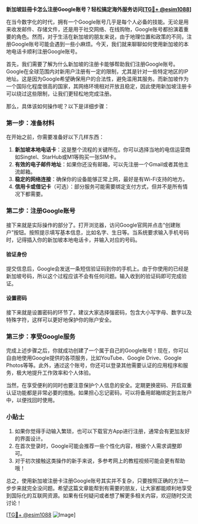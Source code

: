 **新加坡註冊卡怎么注册Google账号？轻松搞定海外服务访问[[TG💪+ @esim1088](https://t.me/s/esim1088)]**

在当今数字化的时代，拥有一个Google账号几乎是每个人必备的技能。无论是用来收发邮件、存储文件，还是用于社交网络、在线购物，Google账号都扮演着重要的角色。然而，对于生活在新加坡的朋友来说，由于地理位置和政策的不同，注册Google账号可能会遇到一些小麻烦。今天，我们就来聊聊如何使用新加坡的本地电话卡顺利注册Google账号。

首先，我们需要了解为什么新加坡的注册卡能够帮助我们注册Google账号。Google在全球范围内对新用户注册有一定的限制，尤其是针对一些特定地区的IP地址。这是因为Google希望确保用户的合法性，避免滥用其服务。而新加坡作为一个国际化程度很高的国家，其网络环境相对开放且稳定，因此使用新加坡注册卡可以绕过这些限制，让我们更轻松地完成注册。

那么，具体该如何操作呢？以下是详细步骤：

### **第一步：准备材料**
在开始之前，你需要准备好以下几样东西：
1. **新加坡本地电话卡**：这是整个流程的关键所在。你可以选择当地的电信运营商如Singtel、StarHub或M1等购买一张SIM卡。
2. **有效的电子邮件地址**：如果你还没有邮箱，可以先注册一个Gmail或者其他主流邮箱。
3. **稳定的网络连接**：确保你的设备能够正常上网，最好是有Wi-Fi支持的地方。
4. **信用卡或借记卡**（可选）：部分服务可能需要绑定支付方式，但并不是所有情况下都需要。

### **第二步：注册Google账号**
接下来就是实际操作的部分了。打开浏览器，访问Google官网并点击“创建账户”按钮。按照提示填写基本信息，比如名字、生日等。当系统要求输入手机号码时，记得插入你的新加坡本地电话卡，并输入对应的号码。

#### **验证身份**
提交信息后，Google会发送一条短信验证码到你的手机上。由于你使用的已经是新加坡号码，所以这个过程应该不会有任何问题。输入收到的验证码即可完成验证。

#### **设置密码**
接下来就是设置密码的环节了。建议大家选择强密码，包含大小写字母、数字以及特殊字符，这样可以更好地保护你的账户安全。

### **第三步：享受Google服务**
完成上述步骤之后，你就成功创建了一个属于自己的Google账号！现在，你可以自由地使用Google提供的各项服务，比如YouTube、Google Drive、Google Photos等等。此外，通过这个账号，你还可以登录其他需要认证的应用程序和服务，极大地提升工作效率和个人体验。

当然，在享受便利的同时也要注意保护个人信息的安全。定期更换密码、开启双重认证功能都是非常必要的措施。如果担心忘记密码，可以将备用邮箱绑定到主账户中，以便找回时使用。

### **小贴士**
1. 如果你觉得手动输入繁琐，也可以下载官方App进行注册，通常会有更加友好的界面设计。
2. 在首次登录时，Google可能会推荐一些个性化内容，根据个人需求调整即可。
3. 对于初次接触这类操作的新手来说，多参考网上的教程视频可能会更有帮助哦！

总之，使用新加坡注册卡注册Google账号其实并不复杂，只要按照正确的方法一步步来就完全没问题。希望这篇文章能帮到有需要的朋友，让大家都能顺利地享受到国际化的互联网资源。如果有任何疑问或者想了解更多相关内容，欢迎随时交流讨论！

[[TG💪+ @esim1088](https://t.me/s/esim1088) ![Image](https://i.postimg.cc/4NQfJmqS/Snipaste-2025-05-13-00-14-12.png)]
